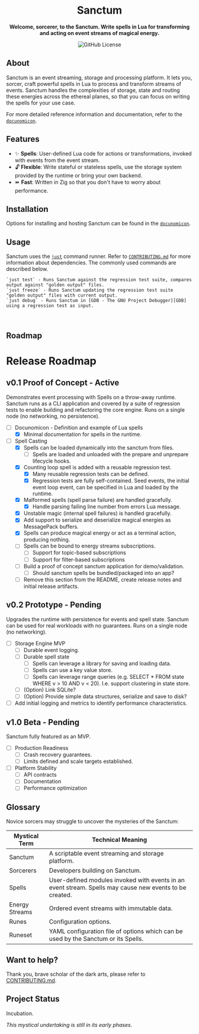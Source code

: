 <div align="center">

# Sanctum
**Welcome, sorcerer, to the Sanctum. Write spells in Lua for transforming and acting on event streams of magical energy.**

![GitHub License](https://img.shields.io/github/license/sackosoft/sanctum)

<!--
TODO: Capture attention with a visualization, diagram, demo or other visual placeholder here.
![Placeholder]()
-->

</div>

## About

Sanctum is an event streaming, storage and processing platform. It lets you, sorcer, craft powerful spells in Lua to process and transform
streams of events. Sanctum handles the complexities of storage, state and routing these energies across the ethereal planes,
so that you can focus on writing the spells for your use case.

For more detailed reference information and documentation, refer to the [`docunomicon`](./docunomicon).

## Features

* ✨ **Spells**: User-defined Lua code for actions or transformations, invoked with events from the event stream.
* 🔓 **Flexible**: Write stateful or stateless spells, use the storage system provided by the runtime or bring your own backend.
* ⏩ **Fast**: Written in Zig so that you don't have to worry about performance.

## Installation

Options for installing and hosting Sanctum can be found in the [`docunomicon`](./docunomicon/install.md).

## Usage

Sanctum uses the [`just`][JUST] command runner. Refer to [`CONTRIBUTING.md`](./CONTRIBUTING.md) for more information about
dependencies. The commonly used commands are described below.

```
`just test` - Runs Sanctum against the regression test suite, compares output against "golden output" files.
`just freeze` - Runs Sanctum updating the regression test suite "golden output" files with current output.
`just debug` - Runs Sanctum in [GDB - The GNU Project Debugger][GDB] using a regression test as input.
```

[JUST]: https://github.com/casey/just
[GDB]: https://www.sourceware.org/gdb/download/

<br>

## Roadmap

# Release Roadmap

## v0.1 Proof of Concept - **Active**

Demonstrates event processing with Spells on a throw-away runtime. Sanctum runs as a CLI application and
covered by a suite of regression tests to enable building and refactoring the core engine. Runs on a
single node (no networking, no persistence).

- [ ] Docunomicon - Definition and example of Lua spells
    - [x] Minimal documentation for spells in the runtime.
- [ ] Spell Casting
    - [x] Spells can be loaded dynamically into the sanctum from files.
        - [ ] Spells are loaded and unloaded with the prepare and unprepare lifecycle hooks.
    - [x] Counting loop spell is added with a reusable regression test.
        - [x] Many reusable regression tests can be defined.
        - [x] Regression tests are fully self-contained. Seed events, the initial event loop event,
              can be specified in Lua and loaded by the runtime.
    - [x] Malformed spells (spell parse failure) are handled gracefully.
        - [x] Handle parsing failing line number from errors Lua message.
    - [x] Unstable magic (internal spell failures) is handled gracefully.
    - [x] Add support to serialize and deserialize magical energies as MessagePack buffers.
    - [x] Spells can produce magical energy or act as a terminal action, producing nothing.
    - [ ] Spells can be bound to energy streams subscriptions.
        - [ ] Support for topic-based subscriptions
        - [ ] Support for filter-based subscriptions
    - [ ] Build a proof of concept sanctum application for demo/validation.
        - [ ] Should sanctum spells be bundled/packaged into an app?
    - [ ] Remove this section from the README, create release notes and initial release artifacts.

## v0.2 Prototype - Pending

Upgrades the runtime with persistence for events and spell state. Sanctum can be used for real workloads with no guarantees.
Runs on a single node (no networking).

- [ ] Storage Engine MVP
    - [ ] Durable event logging.
    - [ ] Durable spell state
        - [ ] Spells can leverage a library for saving and loading data.
        - [ ] Spells can use a key value store.
        - [ ] Spells can leverage range queries (e.g. SELECT * FROM state WHERE v > 10 AND v < 20). I.e. support clustering in state store.
  - [ ] (Option) Link SQLite?
  - [ ] (Option) Provide simple data structures, serialize and save to disk?
- [ ] Add initial logging and metrics to identify performance characteristics.

## v1.0 Beta - Pending

Sanctum fully featured as an MVP.

- [ ] Production Readiness
  - [ ] Crash recovery guarantees.
  - [ ] Limits defined and scale targets established.
- [ ] Platform Stability
  - [ ] API contracts
  - [ ] Documentation
  - [ ] Performance optimization

## Glossary

Novice sorcers may struggle to uncover the mysteries of the Sanctum:

| Mystical Term | Technical Meaning |
|---------------|-------------------|
| Sanctum | A scriptable event streaming and storage platform. |
| Sorcerers | Developers building on Sanctum. |
| Spells | User-defined modules invoked with events in an event stream. Spells may cause new events to be created. |
| Energy Streams | Ordered event streams with immutable data. |
| Runes | Configuration options. |
| Runeset | YAML configuration file of options which can be used by the Sanctum or its Spells. | 

## Want to help?

Thank you, brave scholar of the dark arts, please refer to [CONTRIBUTING.md][CONT].

[CONT]: ./Contributing.md

## Project Status

Incubation.

*This mystical undertaking is still in its early phases.*

